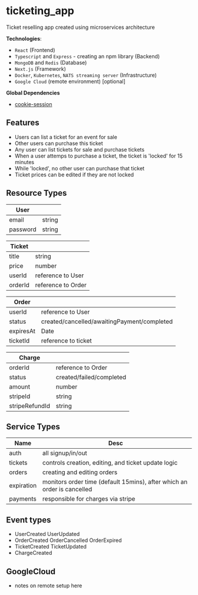 # ticketing_app
Ticket reselling app created using microservices architecture

__Technologies__:
- `React` (Frontend)
- `Typescript` and `Express` - creating an npm library (Backend)
- `MongoDB` and `Redis` (Database)
- `Next.js` (Framework)
- `Docker`, `Kubernetes`, `NATS streaming server` (Infrastructure)
- `Google Cloud` (remote environment) [optional]

__Global Dependencies__
- [cookie-session](https://www.npmjs.com/package/cookie-session)

## Features
- Users can list a ticket for an event for sale
- Other users can purchase this ticket
- Any user can list tickets for sale and purchase tickets
- When a user attemps to purchase a ticket, the ticket is 'locked' for 15 minutes
- While 'locked', no other user can purchase that ticket
- Ticket prices can be edited if they are not locked

## Resource Types

|User||
|---|---|
|email|string|
|password|string|

|Ticket||
|---|---|
|title|string|
|price|number|
|userId|reference to User|
|orderId|reference to Order|

|Order||
|---|---|
|userId|reference to User|
|status|created/cancelled/awaitingPayment/completed|
|expiresAt|Date|
|ticketId|reference to ticket|

|Charge||
|---|---|
|orderId|reference to Order|
|status|created/failed/completed|
|amount|number|
|stripeId|string|
|stripeRefundId|string|

## Service Types

|Name|Desc|
|---|---|
|auth|all signup/in/out|
|tickets|controls creation, editing, and ticket update logic|
|orders|creating and editing orders|
|expiration|monitors order time (default 15mins), after which an order is cancelled|
|payments|responsible for charges via stripe|

## Event types
- UserCreated UserUpdated
- OrderCreated OrderCancelled OrderExpired
- TicketCreated TicketUpdated
- ChargeCreated

## GoogleCloud
- notes on remote setup here

